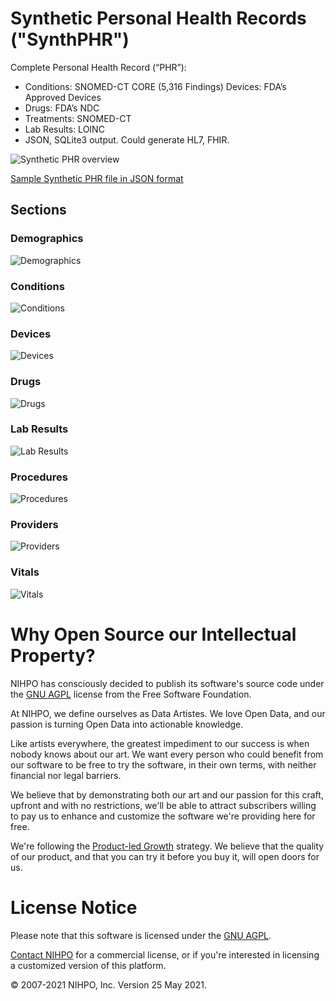 # Synthetic Personal Health Records ("SynthPHR")



Complete Personal Health Record (“PHR”):
* Conditions: SNOMED-CT CORE (5,316 Findings) Devices: FDA’s Approved Devices
* Drugs: FDA’s NDC
* Treatments: SNOMED-CT
* Lab Results: LOINC
* JSON, SQLite3 output. Could generate HL7, FHIR.

![Synthetic PHR overview](SynthPHR_Overview.png)

[Sample Synthetic PHR file in JSON format](http://nihpo.com/synthphr.json)

## Sections


### Demographics
![Demographics](SynthPHR_Demographics.png)


### Conditions
![Conditions](SynthPHR_Conditions.png)


### Devices
![Devices](SynthPHR_Devices.png)


### Drugs
![Drugs](SynthPHR_Drugs.png)


### Lab Results
![Lab Results](SynthPHR_LabResults.png)


### Procedures
![Procedures](SynthPHR_Procedures.png)


### Providers
![Providers](SynthPHR_Providers.png)


### Vitals
![Vitals](SynthPHR_Vitals.png)



# Why Open Source our Intellectual Property?

NIHPO has consciously decided to publish its software's source code under the [GNU AGPL](https://www.gnu.org/licenses/why-affero-gpl.html) license from the Free Software Foundation.

At NIHPO, we define ourselves as Data Artistes. We love Open Data, and our passion is turning Open Data into actionable knowledge.

Like artists everywhere, the greatest impediment to our success is when nobody knows about our art. We want every person who could benefit from our software to be free to try the software, in their own terms, with neither financial nor legal barriers.

We believe that by demonstrating both our art and our passion for this craft, upfront and with no restrictions, we'll be able to attract subscribers willing to pay us to enhance and customize the software we're providing here for free.

We're following the [Product-led Growth](https://www.productled.org/foundations/what-is-product-led-growth) strategy. We believe that the quality of our product, and that you can try it before you buy it, will open doors for us.





# License Notice
Please note that this software is licensed under the [GNU AGPL](https://www.gnu.org/licenses/why-affero-gpl.html).

[Contact NIHPO](mailto:Jose.Lacal@NIHPO.com?subject=GitHub%20inquiry.) for a commercial license, or if you're interested in licensing a customized version of this platform.

:copyright: 2007-2021 NIHPO, Inc.     Version 25 May 2021.